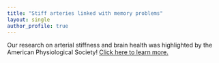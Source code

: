 ```yaml
---
title: "Stiff arteries linked with memory problems"
layout: single
author_profile: true
---
```


Our research on arterial stiffness and brain health was highlighted by the American Physiological Society!
[Click here to learn more.](http://www.the-aps.org/mm/hp/Audiences/Public-Press/2016/37.html)